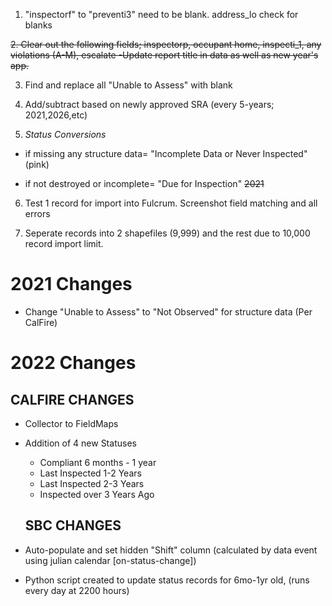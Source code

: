 1. "inspectorf" to "preventi3" need to be blank.  address_lo check for blanks

~~2. Clear out the following fields; inspectorp, occupant home, inspecti_1, any violations (A-M), escalate
  -Update report title in data as well as new year's app.~~

3. Find and replace all "Unable to Assess" with blank

4. Add/subtract based on newly approved SRA (every 5-years; 2021,2026,etc)

5. _Status Conversions_

  - if missing any structure data= "Incomplete Data or Never Inspected" (pink)
  
  - if not destroyed or incomplete= "Due for Inspection" ~~2021~~
  
6. Test 1 record for import into Fulcrum.  Screenshot field matching and all errors

7. Seperate records into 2 shapefiles (9,999) and the rest due to 10,000 record import limit.


# 2021 Changes

- Change "Unable to Assess" to "Not Observed" for structure data (Per CalFire)

# 2022 Changes

  ## CALFIRE CHANGES
- Collector to FieldMaps

- Addition of 4 new Statuses
  - Compliant 6 months - 1 year
  - Last Inspected 1-2 Years
  -	Last Inspected 2-3 Years
  - Inspected over 3 Years Ago
  
  ## SBC CHANGES

- Auto-populate and set hidden "Shift" column (calculated by data event using julian calendar [on-status-change])

- Python script created to update status records for 6mo-1yr old, (runs every day at 2200 hours)

